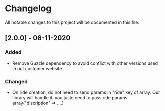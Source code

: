 # Changelog

All notable changes to this project will be documented in this file.

## [2.0.0] - 06-11-2020

### Added

- Remove Guzzle dependency to avoid conflict with other versions used in out customer website

### Changed
- On ride creation, do not need to send params in "ride" key of array. Our library will handle it, you juste need to pass ride params array("discription" => ....)

[2.0.0.]: https://github.com/Cocolis-1/cocolis-php/tree/2.0.0